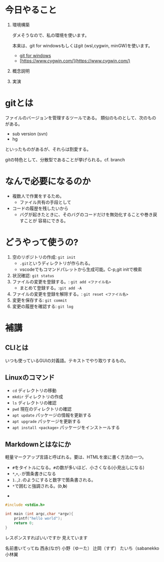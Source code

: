 # 今日やること

1. 環境構築

	ダメそうなので、私の環境を使います。 

	本来は、git for windowsもしくはgit (wsl,cygwin, minGW)を使います。
	
	* [git for windows](https://gitforwindows.org)
	* [https://www.cygwin.com/](https://www.cygwin.com/)

2. 概念説明
3. 実演

# gitとは

ファイルのバージョンを管理するツールである。
類似のものとして、次のものがある。

* sub version (svn)
* hg

といったものがあるが、それらは割愛する。

gitの特色として、分散型であることが挙げられる。cf. branch

# なんで必要になるのか
* 複数人で作業をするため。
  + ファイル共有の手段として
* コードの履歴を残したいから
  + バグが起きたときに、そのバグのコードだけを無効化することや巻き戻すことが
    容易にできる。 

# どうやって使うの?

1. 空のリポジトリの作成: `git init`
   * `.git`というディレクトリが作られる。
   * vscodeでもコマンドパレットから生成可能。C-p,git initで検索
2. 状況確認: `git status`
3. ファイルの変更を登録する。: `git add <ファイル名>`
   * まとめて登録する。:`git add -A`
4. ファイルの変更を登録を解除する。: `git reset <ファイル名>`
5. 変更を保存する: `git commit`
6. 変更の履歴を確認する: `git log`
# 補講

## CLIとは

いつも使っているGUIの対義語。テキストでやり取りするもの。

## Linuxのコマンド

* `cd` ディレクトリの移動
* `mkdir` ディレクトリの作成
* `ls` ディレクトリの確認
* `pwd` 現在のディレクトリの確認
* `apt update` パッケージの情報を更新する
* `apt upgrade` パッケージを更新する
* `apt install <package>` パッケージをインストールする

## Markdownとはなにか

軽量マークアップ言語と呼ばれる。要は、HTMLを楽に書く方法の一つ。

* `#`をタイトルになる。`#`の数が多いほど、小さくなる(小見出しになる)
* `*`,`+`,`-`が箇条書きになる
* `1.`,`2.`のようにすると数字で箇条書される。
* `*`で囲むと強調される。(*b*,**b**)
* ```で囲むとコードブロックを意味する
```c
#include <stdio.h>

int main (int argc,char *argv){
	printf("hello world");
	return 0;
}

```

レスポンスすればいいですか
見えています

名前書いてってね
西永(なが)
小野（ゆーた）
辻岡（すず）
たいち（sabanekko
小林翼